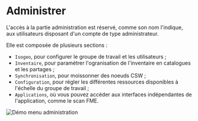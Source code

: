 # Administrer

L&apos;accès à la partie administration est réservé, comme son nom l&apos;indique, aux utilisateurs disposant d&apos;un compte de type administrateur.

Elle est composée de plusieurs sections :

* `Isogeo`, pour configurer le groupe de travail et les utilisateurs ;
* `Inventaire`, pour paramétrer l&apos;ogranisation de l&apos;inventaire en catalogues et les partages ;
* `Synchronisation`, pour moissonner des noeuds CSW ;
* `Configuration`, pour régler les différentes ressources disponibles à l&apos;échelle du groupe de travail ;
* `Applications`, où vous pouvez accéder aux interfaces indépendantes de l&apos;application, comme le scan FME.

![Démo menu administration](/assets/adm_tour_menus.gif "Tour guidé de l&apos;administration")
